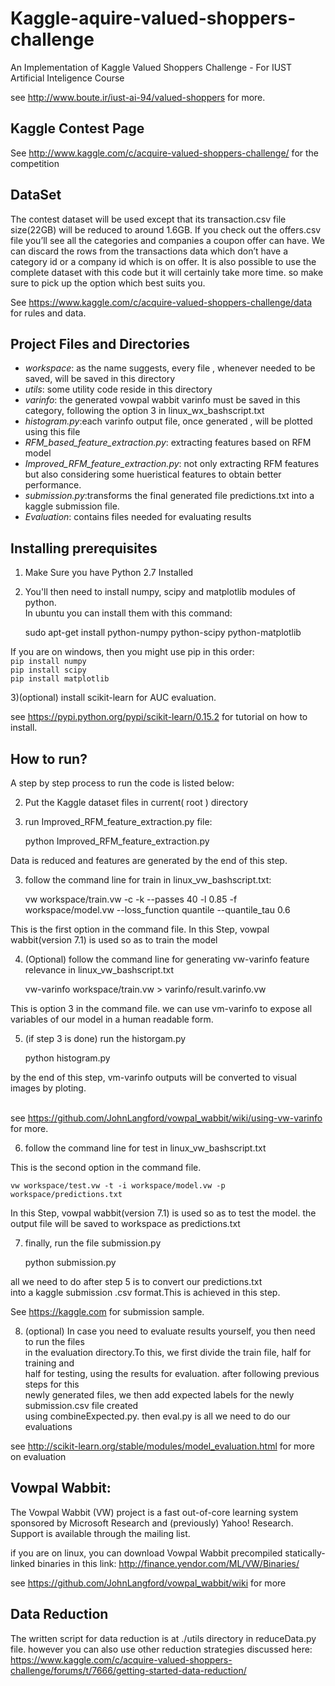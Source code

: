 # Kaggle-aquire-valued-shoppers-challenge

An Implementation of Kaggle Valued Shoppers Challenge - For IUST Artificial Inteligence Course

see http://www.boute.ir/iust-ai-94/valued-shoppers for more.

## Kaggle Contest Page

See http://www.kaggle.com/c/acquire-valued-shoppers-challenge/ for the competition

## DataSet

The contest dataset will be used except that its transaction.csv file size(22GB) will be reduced
to around 1.6GB. If you check out the offers.csv file you’ll see all the categories and companies 
a coupon offer can have. We can discard the rows from the transactions data which don’t have a 
category id or a company id which is on offer. It is also possible to use the complete dataset with
this code but it will certainly take more time. so make sure to pick up the option which best suits 
you. 

See https://www.kaggle.com/c/acquire-valued-shoppers-challenge/data for rules and data.

## Project Files and Directories

* *workspace*: as the name suggests, every file , whenever needed to be saved, will be saved in this directory <br />
* *utils*: some utility code reside in this directory<br />
* *varinfo*: the generated vowpal wabbit varinfo must be saved in this 
category, following the option 3 in linux_wx_bashscript.txt<br />
* *histogram.py*:each varinfo output file, once generated , will be
plotted using this file <br />
* *RFM_based_feature_extraction.py*: extracting features based on RFM model <br />
* *Improved_RFM_feature_extraction.py*: not only extracting RFM features but also
considering some hueristical features to obtain better performance.<br />
* *submission.py*:transforms the final generated file predictions.txt into a kaggle submission file.<br />
* *Evaluation*: contains files needed for evaluating results <br />

## Installing prerequisites

1) Make Sure you have Python 2.7 Installed <br />
2) You'll then need to install numpy, scipy and matplotlib modules of python. <br />
In ubuntu you can install them with this command:

    sudo apt-get install python-numpy python-scipy python-matplotlib
    
If you are on windows, then you might use pip in this order:<br />
```pip install numpy ```<br />
```pip install scipy  ```<br />
```pip install matplotlib ```<br />

3)(optional) install scikit-learn for AUC evaluation.
                
see https://pypi.python.org/pypi/scikit-learn/0.15.2 for tutorial on how to install.<br />


## How to run?

A step by step process to run the code is listed below: <br />

2) Put the Kaggle dataset files in current( root ) directory

1) run Improved_RFM_feature_extraction.py file: <br />

    python Improved_RFM_feature_extraction.py

Data is reduced and features are generated by the end of this step. <br />

3) follow the command line for train in linux_vw_bashscript.txt: <br />

    vw workspace/train.vw -c -k --passes 40 -l 0.85 -f workspace/model.vw --loss_function quantile --quantile_tau 0.6

This is the first option in the command file.
In this Step, vowpal wabbit(version 7.1) is used so as to train the model<br />

4) (Optional) follow the command line for generating vw-varinfo feature relevance in linux_vw_bashscript.txt <br />

    vw-varinfo workspace/train.vw > varinfo/result.varinfo.vw

This is option 3 in the command file. we can use vm-varinfo to expose all variables of 
our model in a human readable form.<br />

5) (if step 3 is done) run the historgam.py<br />

    python histogram.py
    
by the end of this step, vm-varinfo outputs
will be converted to visual images by ploting.<br /><br />

see https://github.com/JohnLangford/vowpal_wabbit/wiki/using-vw-varinfo for more.<br />

6) follow the command line for test in linux_vw_bashscript.txt<br />

This is the second option in the command file.<br />

    vw workspace/test.vw -t -i workspace/model.vw -p workspace/predictions.txt 

In this Step, vowpal wabbit(version 7.1) is used so as 
to test the model. the output file will be saved to 
workspace as predictions.txt<br />


7) finally, run the file submission.py<br />

    python submission.py

all we need to do after step 5 is to convert our predictions.txt <br />
into a kaggle submission .csv format.This is achieved in this step.<br />

See https://kaggle.com for submission sample.

8) (optional) In case you need to evaluate results yourself, you then need to run the files <br />
in the evaluation directory.To this, we first divide the train file, half for training and<br />
half for testing, using the results for evaluation. after following previous steps for this<br />
newly generated files, we then add expected labels for the newly submission.csv file created <br />
using combineExpected.py. then eval.py is all we need to do our evaluations<br />

see http://scikit-learn.org/stable/modules/model_evaluation.html for more on evaluation



## Vowpal Wabbit:

The Vowpal Wabbit (VW) project is a fast out-of-core learning system sponsored by Microsoft Research and (previously) 
Yahoo! Research. Support is available through the mailing list.</br>

if you are on linux, you can download Vowpal Wabbit precompiled statically-linked binaries in this link: http://finance.yendor.com/ML/VW/Binaries/ 


see https://github.com/JohnLangford/vowpal_wabbit/wiki for more

## Data Reduction

The written script for data reduction is at ./utils directory in reduceData.py file. however you can also use other reduction
strategies discussed here: https://www.kaggle.com/c/acquire-valued-shoppers-challenge/forums/t/7666/getting-started-data-reduction/



